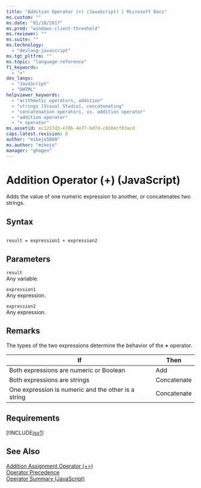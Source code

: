 ```yaml
---
title: "Addition Operator (+) (JavaScript) | Microsoft Docs"
ms.custom: ""
ms.date: "01/18/2017"
ms.prod: "windows-client-threshold"
ms.reviewer: ""
ms.suite: ""
ms.technology: 
  - "devlang-javascript"
ms.tgt_pltfrm: ""
ms.topic: "language-reference"
f1_keywords: 
  - "+"
dev_langs: 
  - "JavaScript"
  - "DHTML"
helpviewer_keywords: 
  - "arithmetic operators, addition"
  - "strings [Visual Studio], concatenating"
  - "concatenation operators, vs. addition operator"
  - "addition operator"
  - "+ operator"
ms.assetid: ec1237d3-e78b-4e77-bd7d-c0204cf03acd
caps.latest.revision: 8
author: "mikejo5000"
ms.author: "mikejo"
manager: "ghogen"
---
```

# Addition Operator (+) (JavaScript)
Adds the value of one numeric expression to another, or concatenates two strings.  
  
## Syntax  
  
```  
  
result = expression1 + expression2  
```  
  
## Parameters  
 `result`  
 Any variable.  
  
 `expression1`  
 Any expression.  
  
 `expression2`  
 Any expression.  
  
## Remarks  
 The types of the two expressions determine the behavior of the **+** operator.  
  
|If|Then|  
|--------|----------|  
|Both expressions are numeric or Boolean|Add|  
|Both expressions are strings|Concatenate|  
|One expression is numeric and the other is a string|Concatenate|  
  
## Requirements  
 [!INCLUDE[jsv1](../../javascript/misc/includes/jsv1-md.md)]  
  
## See Also  
 [Addition Assignment Operator (+=)](../../javascript/reference/addition-assignment-operator-decrement-equal-javascript.md)   
 [Operator Precedence](../../javascript/operator-subtractprecedence-javascript.md)   
 [Operator Summary (JavaScript)](../../javascript/misc/operator-subtractsummary-javascript.md)